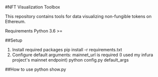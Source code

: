 #NFT Visualization Toolbox

This repository contains tools for data visualizing non-fungible tokens on Ethereum.

Requirements
Python 3.6 >=

##Setup 
1) Install required packages
        pip install -r requirements.txt
2) Configure default arguments: mainnet_url is required (I used my infura project's mainnet endpoint)
        python config.py default_args

##How to use
        python show.py <template filename> <contract filename> <list of token ids (separated by comma)>

##Examples 
        python show.py sales cryptopunks 4152,4153

        ![alt text](/imgs/example1.png)

        python show.py bids cryptopunks 4152,4153

        ![alt text](/imgs/example2.png)

##Contact
        If you have a technical issue, please post it in the issues section. Otherwise, you can reach me by contacting my support email: support@jt4ward.com 
